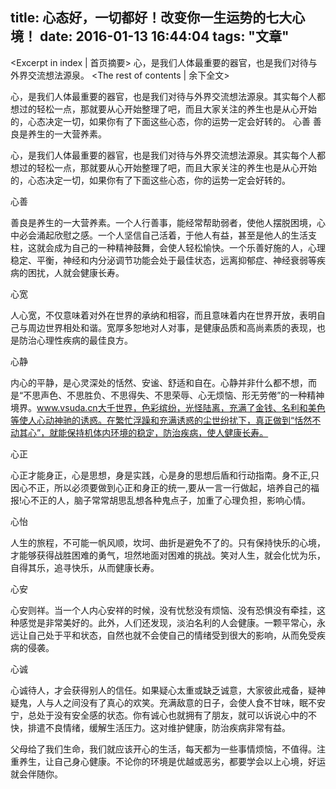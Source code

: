title: 心态好，一切都好！改变你一生运势的七大心境！
date: 2016-01-13 16:44:04
tags: "文章"
---
<Excerpt in index | 首页摘要> 
心，是我们人体最重要的器官，也是我们对待与外界交流想法源泉。<!-- more -->
<The rest of contents | 余下全文>

心，是我们人体最重要的器官，也是我们对待与外界交流想法源泉。其实每个人都想过的轻松一点，那就要从心开始整理了吧，而且大家关注的养生也是从心开始的，心态决定一切，如果你有了下面这些心态，你的运势一定会好转的。 心善 善良是养生的一大营养素。

心，是我们人体最重要的器官，也是我们对待与外界交流想法源泉。其实每个人都想过的轻松一点，那就要从心开始整理了吧，而且大家关注的养生也是从心开始的，心态决定一切，如果你有了下面这些心态，你的运势一定会好转的。

心善

善良是养生的一大营养素。一个人行善事，能经常帮助弱者，使他人摆脱困境，心中必会涌起欣慰之感。一个人坚信自己活着，于他人有益，甚至是他人的生活支柱，这就会成为自己的一种精神鼓舞，会使人轻松愉快。一个乐善好施的人，心理稳定、平衡，神经和内分泌调节功能会处于最佳状态，远离抑郁症、神经衰弱等疾病的困扰，人就会健康长寿。

心宽

人心宽，不仅意味着对外在世界的承纳和相容，而且意味着内在世界开放，表明自己与周边世界相处和谐。宽厚多恕地对人对事，是健康品质和高尚素质的表现，也是防治心理性疾病的最佳良方。

心静

内心的平静，是心灵深处的恬然、安谧、舒适和自在。心静并非什么都不想，而是“不思声色、不思胜负、不思得失、不思荣辱、心无烦恼、形无劳倦”的一种精神境界。www.vsuda.cn大千世界，色彩缤纷，光怪陆离，充满了金钱、名利和美色等使人心动神驰的诱惑。在繁忙浮躁和充满诱惑的尘世纷扰下，真正做到“恬然不动其心”，就能保持机体内环境的稳定，防治疾病，使人健康长寿。

心正

心正才能身正，心是思想，身是实践，心是身的思想后盾和行动指南。身不正,只因心不正，所以必须要做到心正和身正的统一,要从一言一行做起，培养自己的福报!心不正的人，脑子常常胡思乱想各种鬼点子，加重了心理负担，影响心情。

心怡

人生的旅程，不可能一帆风顺，坎坷、曲折是避免不了的。只有保持快乐的心境，才能够获得战胜困难的勇气，坦然地面对困难的挑战。笑对人生，就会化忧为乐，自得其乐，追寻快乐，从而健康长寿。

心安

心安则祥。当一个人内心安祥的时候，没有忧愁没有烦恼、没有恐惧没有牵挂，这种感觉是非常美好的。此外，人们还发现，淡泊名利的人会健康。一颗平常心，永远让自己处于平和状态，自然也就不会使自己的情绪受到很大的影响，从而免受疾病的侵袭。

心诚

心诚待人，才会获得别人的信任。如果疑心太重或缺乏诚意，大家彼此戒备，疑神疑鬼，人与人之间没有了真心的欢笑。充满敌意的日子，会使人食不甘味，眠不安宁，总处于没有安全感的状态。你有诚心也就拥有了朋友，就可以诉说心中的不快，排遣不良情绪，缓解生活压力。这对维护健康，防治疾病非常有益。

父母给了我们生命，我们就应该开心的生活，每天都为一些事情烦恼，不值得。注重养生，让自己身心健康。不论你的环境是优越或恶劣，都要学会以上心境，好运就会伴随你。